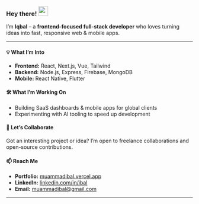 ### Hey there! <img src="https://media.giphy.com/media/hvRJCLFzcasrR4ia7z/giphy.gif" width="26">

I’m **Iqbal** – a **frontend-focused full-stack developer** who loves turning ideas into fast, responsive web & mobile apps.

---

#### 💡 What I’m Into
- **Frontend:** React, Next.js, Vue, Tailwind  
- **Backend:** Node.js, Express, Firebase, MongoDB  
- **Mobile:** React Native, Flutter  

#### 🛠  What I’m Working On
- Building SaaS dashboards & mobile apps for global clients  
- Experimenting with AI tooling to speed up development  

#### 🤝  Let’s Collaborate
Got an interesting project or idea? I’m open to freelance collaborations and open-source contributions.

#### 📫  Reach Me
- **Portfolio:** [muammadibal.vercel.app](https://muammadibal.vercel.app)  
- **LinkedIn:** [linkedin.com/in/ibal](https://www.linkedin.com/in/ibal)  
- **Email:** muammadibal@gmail.com  

---

<!--
**muammadibal/muammadibal** is a ✨ _special_ ✨ repository because its `README.md` appears on your GitHub profile.
-->
